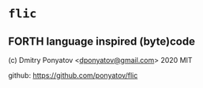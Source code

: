 # `flic`
## FORTH language inspired (byte)code

(c) Dmitry Ponyatov <<dponyatov@gmail.com>> 2020 MIT

github: https://github.com/ponyatov/flic
